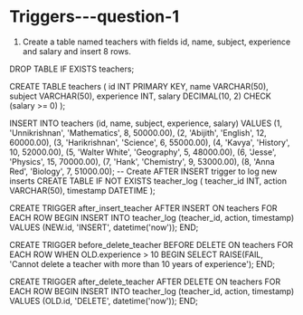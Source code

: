 # Triggers---question-1
1. Create a table named teachers with fields id, name, subject, experience and salary and insert 8 rows. 

DROP TABLE IF EXISTS teachers;

CREATE TABLE teachers (
    id INT PRIMARY KEY,
    name VARCHAR(50),
    subject VARCHAR(50),
    experience INT,
    salary DECIMAL(10, 2) CHECK (salary >= 0)
);

INSERT INTO teachers (id, name, subject, experience, salary) VALUES
(1, 'Unnikrishnan', 'Mathematics', 8, 50000.00),
(2, 'Abijith', 'English', 12, 60000.00),
(3, 'Harikrishnan', 'Science', 6, 55000.00),
(4, 'Kavya', 'History', 10, 52000.00),
(5, 'Walter White', 'Geography', 5, 48000.00),
(6, 'Jesse', 'Physics', 15, 70000.00),
(7, 'Hank', 'Chemistry', 9, 53000.00),
(8, 'Anna Red', 'Biology', 7, 51000.00);
-- Create AFTER INSERT trigger to log new inserts
CREATE TABLE IF NOT EXISTS teacher_log (
    teacher_id INT,
    action VARCHAR(50),
    timestamp DATETIME
);

CREATE TRIGGER after_insert_teacher
AFTER INSERT ON teachers
FOR EACH ROW
BEGIN
    INSERT INTO teacher_log (teacher_id, action, timestamp)
    VALUES (NEW.id, 'INSERT', datetime('now'));
END;

CREATE TRIGGER before_delete_teacher
BEFORE DELETE ON teachers
FOR EACH ROW
WHEN OLD.experience > 10
BEGIN
    SELECT RAISE(FAIL, 'Cannot delete a teacher with more than 10 years of experience');
END;

CREATE TRIGGER after_delete_teacher
AFTER DELETE ON teachers
FOR EACH ROW
BEGIN
    INSERT INTO teacher_log (teacher_id, action, timestamp)
    VALUES (OLD.id, 'DELETE', datetime('now'));
END;
